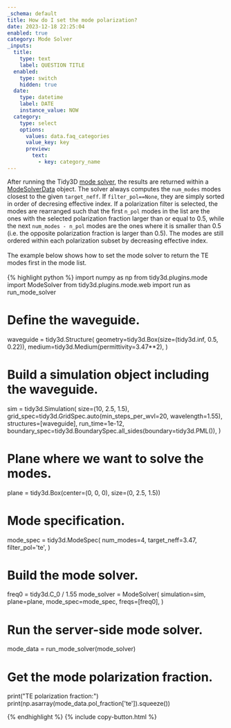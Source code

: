 ```yaml
---
_schema: default
title: How do I set the mode polarization?
date: 2023-12-18 22:25:04
enabled: true
category: Mode Solver
_inputs:
  title:
    type: text
    label: QUESTION TITLE
  enabled:
    type: switch
    hidden: true
  date:
    type: datetime
    label: DATE
    instance_value: NOW
  category:
    type: select
    options:
      values: data.faq_categories
      value_key: key
      preview:
        text:
          - key: category_name
---
```

<div>After running the Tidy3D&nbsp;<a target="_blank" rel="noopener" href="https://docs.flexcompute.com/projects/tidy3d/en/latest/api/_autosummary/tidy3d.plugins.mode.ModeSolver.html#tidy3d.plugins.mode.ModeSolver">mode solver</a>, the results are returned within a <a target="_blank" rel="noopener" href="https://docs.flexcompute.com/projects/tidy3d/en/latest/api/_autosummary/tidy3d.plugins.mode.ModeSolverData.html#tidy3d.plugins.mode.ModeSolverData">ModeSolverData</a> object. The solver always computes the&nbsp;<code>num_modes</code>&nbsp;modes closest to the given&nbsp;<code>target_neff</code>. If&nbsp;<code>filter_pol==None</code>, they are simply sorted in order of decresing effective index. If a polarization filter is selected, the modes are rearranged such that the first&nbsp;<code>n_pol</code>&nbsp;modes in the list are the ones with the selected polarization fraction larger than or equal to 0.5, while the next&nbsp;<code>num_modes - n_pol</code>&nbsp;modes are the ones where it is smaller than 0.5 (i.e. the opposite polarization fraction is larger than 0.5). The modes are still ordered within each polarization subset by decreasing effective index.</div>

<div> </div>

<div>The example below shows how to set the mode solver to return the TE modes first in the mode list.</div>

<div> </div>

<div markdown class="code-snippet">{% highlight python %}
import numpy as np
from tidy3d.plugins.mode import ModeSolver
from tidy3d.plugins.mode.web import run as run_mode_solver

# Define the waveguide.
waveguide = tidy3d.Structure(
    geometry=tidy3d.Box(size=(tidy3d.inf, 0.5, 0.22)),
    medium=tidy3d.Medium(permittivity=3.47**2),
)

# Build a simulation object including the waveguide.
sim = tidy3d.Simulation(
    size=(10, 2.5, 1.5),
    grid_spec=tidy3d.GridSpec.auto(min_steps_per_wvl=20, wavelength=1.55),
    structures=[waveguide],
    run_time=1e-12,
    boundary_spec=tidy3d.BoundarySpec.all_sides(boundary=tidy3d.PML()),
)

# Plane where we want to solve the modes.
plane = tidy3d.Box(center=(0, 0, 0), size=(0, 2.5, 1.5))

# Mode specification.
mode_spec = tidy3d.ModeSpec(
  num_modes=4,
  target_neff=3.47,
  filter_pol='te',
)

# Build the mode solver.
freq0 = tidy3d.C_0 / 1.55
mode_solver = ModeSolver(
  simulation=sim,
  plane=plane,
  mode_spec=mode_spec,
  freqs=[freq0],
)

# Run the server-side mode solver.
mode_data = run_mode_solver(mode_solver)

# Get the mode polarization fraction.
print("TE polarization fraction:")
print(np.asarray(mode_data.pol_fraction['te']).squeeze())

{% endhighlight %}
{% include copy-button.html %}</div>

<div> </div>